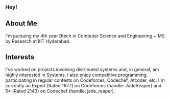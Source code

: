 ### Hey!

## About Me
I'm pursuing my 4th year Btech in Computer Science and Engineering + MS by Research at IIIT Hyderabad. 

## Interests
I've worked on projects involving distributed systems and, in general, am highly interested in Systems. I also enjoy competitive programming, participating in regular contests on Codeforces, Codechef, Atcoder, etc. I'm currently an Expert (Rated 1677) on Codeforces (handle: JadeReaper) and 5* (Rated 2143) on Codechef (handle: jade_reaper).
